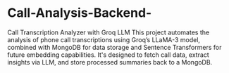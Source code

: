 # Call-Analysis-Backend-
Call Transcription Analyzer with Groq LLM This project automates the analysis of phone call transcriptions using Groq’s LLaMA-3 model, combined with MongoDB for data storage and Sentence Transformers for future embedding capabilities. It's designed to fetch call data, extract insights via LLM, and store processed summaries back to a MongoDB.
